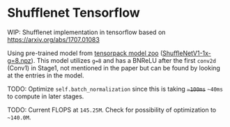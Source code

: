 # Shufflenet Tensorflow
WIP: Shufflenet implementation in tensorflow based on https://arxiv.org/abs/1707.01083

Using pre-trained model from [tensorpack model zoo](http://models.tensorpack.com/) ([ShuffleNetV1-1x-g=8.npz](http://models.tensorpack.com/ImageNetModels/ShuffleNetV1-1x-g=8.npz)). This model utilizes `g=8` and has a BNReLU after the first `conv2d` (Conv1) in Stage1, not mentioned in the paper but can be found by looking at the entries in the model.

TODO: Optimize `self.batch_normalization` since this is taking ~~`~100ms`~~ `~40ms` to compute in later stages. 

TODO: Current FLOPS at `145.25M`. Check for possibility of optimization to `~140.0M`. 
